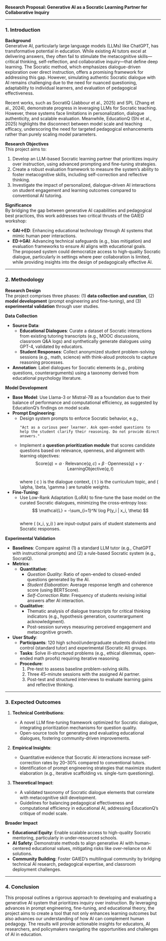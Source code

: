 **Research Proposal: Generative AI as a Socratic Learning Partner for Collaborative Inquiry**  

---

### 1. **Introduction**  

**Background**  
Generative AI, particularly large language models (LLMs) like ChatGPT, has transformative potential in education. While existing AI tutors excel at delivering answers, they often fail to stimulate the metacognitive skills—critical thinking, self-reflection, and collaborative inquiry—that define deep learning. The Socratic method, which emphasizes dialogue-driven exploration over direct instruction, offers a promising framework for addressing this gap. However, simulating authentic Socratic dialogue with AI remains challenging due to the need for nuanced questioning, adaptability to individual learners, and evaluation of pedagogical effectiveness.  

Recent works, such as SocratiQ (Jabbour et al., 2025) and SPL (Zhang et al., 2024), demonstrate progress in leveraging LLMs for Socratic teaching. However, these systems face limitations in personalization, dialogue authenticity, and scalable evaluation. Meanwhile, EducationQ (Shi et al., 2025) highlights the disconnect between model scale and teaching efficacy, underscoring the need for targeted pedagogical enhancements rather than purely scaling model parameters.  

**Research Objectives**  
This project aims to:  
1. Develop an LLM-based Socratic learning partner that prioritizes inquiry over instruction, using advanced prompting and fine-tuning strategies.  
2. Create a robust evaluation framework to measure the system’s ability to foster metacognitive skills, including self-correction and reflective thinking.  
3. Investigate the impact of personalized, dialogue-driven AI interactions on student engagement and learning outcomes compared to conventional AI tutoring.  

**Significance**  
By bridging the gap between generative AI capabilities and pedagogical best practices, this work addresses two critical thrusts of the GAIED workshop:  
- **GAI→ED**: Enhancing educational technology through AI systems that mimic human peer interactions.  
- **ED→GAI**: Advancing technical safeguards (e.g., bias mitigation) and evaluation frameworks to ensure AI aligns with educational goals.  
The proposed system could democratize access to high-quality Socratic dialogue, particularly in settings where peer collaboration is limited, while providing insights into the design of pedagogically effective AI.  

---

### 2. **Methodology**  

**Research Design**  
The project comprises three phases: (1) **data collection and curation**, (2) **model development** (prompt engineering and fine-tuning), and (3) **experimental validation** through user studies.  

**Data Collection**  
- **Source Data**:  
  - **Educational Dialogues**: Curate a dataset of Socratic interactions from existing tutoring transcripts (e.g., MOOC discussions, classroom Q&A logs) and synthetically generate dialogues using GPT-4, validated by educators.  
  - **Student Responses**: Collect anonymized student problem-solving sessions (e.g., math, science) with think-aloud protocols to capture reasoning processes.  
- **Annotation**: Label dialogues for Socratic elements (e.g., probing questions, counterarguments) using a taxonomy derived from educational psychology literature.  

**Model Development**  
- **Base Model**: Use Llama-3 or Mistral-7B as a foundation due to their balance of performance and computational efficiency, as suggested by EducationQ’s findings on model scale.  
- **Prompt Engineering**:  
  - Design system prompts to enforce Socratic behavior, e.g.,  
    ```  
    "Act as a curious peer learner. Ask open-ended questions to help the student clarify their reasoning. Do not provide direct answers."  
    ```  
  - Implement a **question prioritization module** that scores candidate questions based on relevance, openness, and alignment with learning objectives:  
    $$  
    \text{Score}(q) = \alpha \cdot \text{Relevance}(q, c) + \beta \cdot \text{Openness}(q) + \gamma \cdot \text{LearningObjective}(q, t)  
    $$  
    where \( c \) is the dialogue context, \( t \) is the curriculum topic, and \( \alpha, \beta, \gamma \) are tunable weights.  
- **Fine-Tuning**:  
  - Use Low-Rank Adaptation (LoRA) to fine-tune the base model on the curated Socratic dialogues, minimizing the cross-entropy loss:  
    $$  
    \mathcal{L} = -\sum_{i=1}^N \log P(y_i | x_i, \theta)  
    $$  
    where \( (x_i, y_i) \) are input-output pairs of student statements and Socratic responses.  

**Experimental Validation**  
- **Baselines**: Compare against (1) a standard LLM tutor (e.g., ChatGPT with instructional prompts) and (2) a rule-based Socratic system (e.g., SocratiQ).  
- **Metrics**:  
  - **Quantitative**:  
    - *Question Quality*: Ratio of open-ended to closed-ended questions generated by the AI.  
    - *Student Elaboration*: Average response length and coherence score (using BERTScore).  
    - *Self-Correction Rate*: Frequency of students revising initial answers after AI interaction.  
  - **Qualitative**:  
    - Thematic analysis of dialogue transcripts for critical thinking indicators (e.g., hypothesis generation, counterargument acknowledgment).  
    - Post-session surveys measuring perceived engagement and metacognitive growth.  
- **User Study**:  
  - **Participants**: 120 high school/undergraduate students divided into control (standard tutor) and experimental (Socratic AI) groups.  
  - **Tasks**: Solve ill-structured problems (e.g., ethical dilemmas, open-ended math proofs) requiring iterative reasoning.  
  - **Procedure**:  
    1. Pre-test to assess baseline problem-solving skills.  
    2. Three 45-minute sessions with the assigned AI partner.  
    3. Post-test and structured interviews to evaluate learning gains and reflective thinking.  

---

### 3. **Expected Outcomes**  

1. **Technical Contributions**:  
   - A novel LLM fine-tuning framework optimized for Socratic dialogue, integrating prioritization mechanisms for question quality.  
   - Open-source tools for generating and evaluating educational dialogues, fostering community-driven improvements.  

2. **Empirical Insights**:  
   - Quantitative evidence that Socratic AI interactions increase self-correction rates by 20–30% compared to conventional tutors.  
   - Identification of prompt engineering strategies that maximize student elaboration (e.g., iterative scaffolding vs. single-turn questioning).  

3. **Theoretical Impact**:  
   - A validated taxonomy of Socratic dialogue elements that correlate with metacognitive skill development.  
   - Guidelines for balancing pedagogical effectiveness and computational efficiency in educational AI, addressing EducationQ’s critique of model scale.  

**Broader Impact**  
- **Educational Equity**: Enable scalable access to high-quality Socratic mentoring, particularly in under-resourced schools.  
- **AI Safety**: Demonstrate methods to align generative AI with human-centered educational values, mitigating risks like over-reliance on AI solutions.  
- **Community Building**: Foster GAIED’s multilingual community by bridging technical AI research, pedagogical expertise, and classroom deployment challenges.  

---

### 4. **Conclusion**  

This proposal outlines a rigorous approach to developing and evaluating a generative AI system that prioritizes inquiry over instruction. By leveraging advances in prompt engineering, fine-tuning, and educational theory, the project aims to create a tool that not only enhances learning outcomes but also advances our understanding of how AI can complement human pedagogy. The results will provide actionable insights for educators, AI researchers, and policymakers navigating the opportunities and challenges of AI in education.